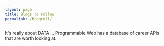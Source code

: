 ```yaml
---
layout: page
title: Blogs To Follow
permalink: /blogroll/
---
```


It's really about DATA ... Programmable Web has a database of career APIs that are worth looking at.
